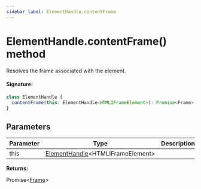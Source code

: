 ```yaml
---
sidebar_label: ElementHandle.contentFrame
---
```


# ElementHandle.contentFrame() method

Resolves the frame associated with the element.

#### Signature:

```typescript
class ElementHandle {
  contentFrame(this: ElementHandle<HTMLIFrameElement>): Promise<Frame>;
}
```

## Parameters

| Parameter | Type                                                                   | Description |
| --------- | ---------------------------------------------------------------------- | ----------- |
| this      | [ElementHandle](./puppeteer.elementhandle.md)&lt;HTMLIFrameElement&gt; |             |

**Returns:**

Promise&lt;[Frame](./puppeteer.frame.md)&gt;
